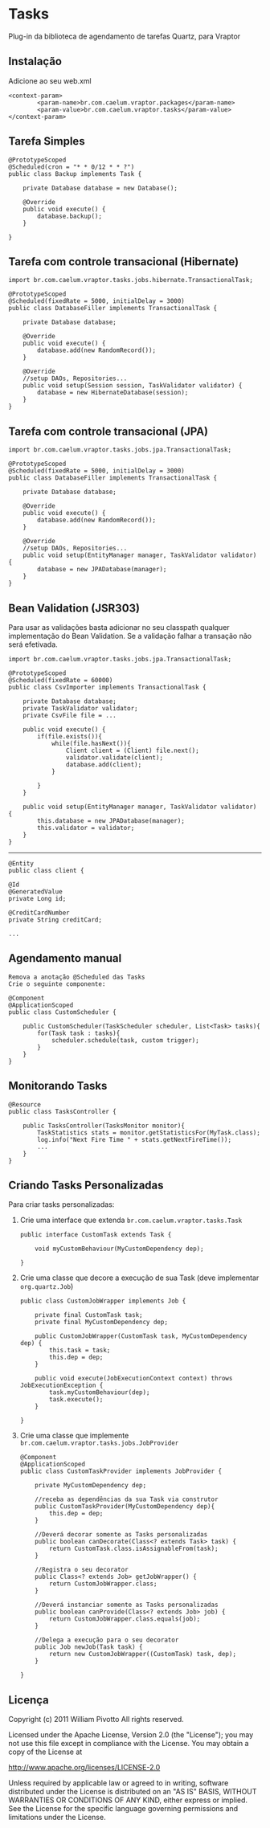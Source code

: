 Tasks
======

Plug-in da biblioteca de agendamento de tarefas Quartz, para Vraptor

Instalação
--------
Adicione ao seu web.xml

	<context-param>
        	<param-name>br.com.caelum.vraptor.packages</param-name>
	        <param-value>br.com.caelum.vraptor.tasks</param-value>
    </context-param>
    
Tarefa Simples
--------   

	@PrototypeScoped
	@Scheduled(cron = "* * 0/12 * * ?")
	public class Backup implements Task {

		private Database database = new Database();

		@Override
		public void execute() {
			database.backup();
		}

	}


Tarefa com controle transacional (Hibernate)
--------

	import br.com.caelum.vraptor.tasks.jobs.hibernate.TransactionalTask;
	
	@PrototypeScoped
	@Scheduled(fixedRate = 5000, initialDelay = 3000)
	public class DatabaseFiller implements TransactionalTask {

		private Database database;

		@Override
		public void execute() {
			database.add(new RandomRecord());
		}

		@Override
		//setup DAOs, Repositories...
		public void setup(Session session, TaskValidator validator) {
			database = new HibernateDatabase(session);
		}
	}
	
Tarefa com controle transacional (JPA)
--------

	import br.com.caelum.vraptor.tasks.jobs.jpa.TransactionalTask;
	
	@PrototypeScoped
	@Scheduled(fixedRate = 5000, initialDelay = 3000)
	public class DatabaseFiller implements TransactionalTask {

		private Database database;

		@Override
		public void execute() {
			database.add(new RandomRecord());
		}

		@Override
		//setup DAOs, Repositories...
		public void setup(EntityManager manager, TaskValidator validator) {
			database = new JPADatabase(manager);
		}
	}

Bean Validation (JSR303)	
--------

Para usar as validações basta adicionar no seu classpath qualquer implementação do Bean Validation.
Se a validação falhar a transação não será efetivada.

	import br.com.caelum.vraptor.tasks.jobs.jpa.TransactionalTask;
	
	@PrototypeScoped
	@Scheduled(fixedRate = 60000)
	public class CsvImporter implements TransactionalTask {

		private Database database;
		private TaskValidator validator;
		private CsvFile file = ...

		public void execute() {
			if(file.exists()){
				while(file.hasNext()){
					Client client = (Client) file.next();
					validator.validate(client);
					database.add(client);
				}
			
			}
		}

		public void setup(EntityManager manager, TaskValidator validator) {
			this.database = new JPADatabase(manager);
			this.validator = validator;
		}
	}

--------

	@Entity
	public class client {
	
	@Id
	@GeneratedValue
	private Long id;
	
	@CreditCardNumber
	private String creditCard;
	
	...
	
	
Agendamento manual
--------
	
	Remova a anotação @Scheduled das Tasks
	Crie o seguinte componente:
	
	@Component
	@ApplicationScoped
	public class CustomScheduler {

		public CustomScheduler(TaskScheduler scheduler, List<Task> tasks){
			for(Task task : tasks){
				scheduler.schedule(task, custom trigger);
			}
		}
	}
	
Monitorando Tasks
--------
	
	@Resource
	public class TasksController {

		public TasksController(TasksMonitor monitor){
			TaskStatistics stats = monitor.getStatisticsFor(MyTask.class);
			log.info("Next Fire Time " + stats.getNextFireTime());
			...
		}
	}
	
Criando Tasks Personalizadas
--------

Para criar tasks personalizadas:

1.	Crie uma interface que extenda `br.com.caelum.vraptor.tasks.Task`

		public interface CustomTask extends Task {
		
			void myCustomBehaviour(MyCustomDependency dep); 
			
		}
	
2.	Crie uma classe que decore a execução de sua Task (deve implementar `org.quartz.Job`)

		public class CustomJobWrapper implements Job {
	
			private final CustomTask task;
			private final MyCustomDependency dep;
		
			public CustomJobWrapper(CustomTask task, MyCustomDependency dep) {
				this.task = task;
				this.dep = dep;
			}
		
			public void execute(JobExecutionContext context) throws JobExecutionException {
				task.myCustomBehaviour(dep);
				task.execute();
			}
	
		}

3.	Crie uma classe que implemente `br.com.caelum.vraptor.tasks.jobs.JobProvider`

		@Component
		@ApplicationScoped
		public class CustomTaskProvider implements JobProvider {
	
			private MyCustomDependency dep;
			
			//receba as dependências da sua Task via construtor
			public CustomTaskProvider(MyCustomDependency dep){
				this.dep = dep;
			}
			
			//Deverá decorar somente as Tasks personalizadas
			public boolean canDecorate(Class<? extends Task> task) {
				return CustomTask.class.isAssignableFrom(task);
			}
			
			//Registra o seu decorator
			public Class<? extends Job> getJobWrapper() {
				return CustomJobWrapper.class;
			}
			
			//Deverá instanciar somente as Tasks personalizadas
			public boolean canProvide(Class<? extends Job> job) {
				return CustomJobWrapper.class.equals(job);
			}
	
			//Delega a execução para o seu decorator
			public Job newJob(Task task) {
				return new CustomJobWrapper((CustomTask) task, dep);
			}
	
		}

Licença
--------
Copyright (c) 2011 William Pivotto
All rights reserved.

Licensed under the Apache License, Version 2.0 (the "License"); 
you may not use this file except in compliance with the License. 
You may obtain a copy of the License at 

http://www.apache.org/licenses/LICENSE-2.0 

Unless required by applicable law or agreed to in writing, software 
distributed under the License is distributed on an "AS IS" BASIS, 
WITHOUT WARRANTIES OR CONDITIONS OF ANY KIND, either express or implied. 
See the License for the specific language governing permissions and 
limitations under the License.
